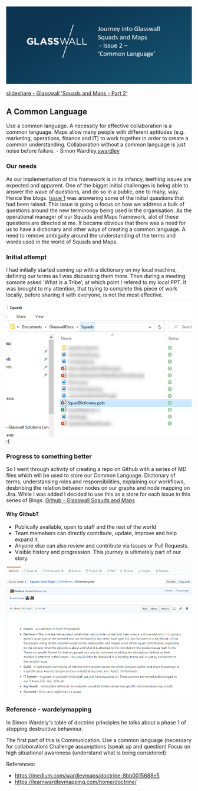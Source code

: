 ![image](Pictures/BlogIssue2.png)

[slideshare - Glasswall 'Squads and Maps - Part 2'](https://www.slideshare.net/LukeRobbertse/glasswall-squads-and-maps-pt2-217174456)

## A Common Language

Use a common language. A necessity for effective collaboration is a common language. Maps allow many people with different aptitudes (e.g. marketing, operations, finance and IT) to work together in order to create a common understanding. Collaboration without a common language is just noise before failure. - Simon Wardley,[swardley](https://medium.com/@swardley)

### Our needs
As our implementation of this framework is in its infancy, teething issues are expected and apparent. One of the bigget initial challenges is being able to answer the wave of questions, and do so in a public, one to many, way. Hence the blogs. [Issue 1](https://medium.com/glasswall-engineering/glasswall-squads-and-maps-issue-1-questions-a5056b8c37c9) was answering some of the initial questions that had been raised. This issue is going o focus on how we address a bulk of questions around the new terminoogy being used in the organisation. As the operational manager of our Squads and Maps framework, alot of these questions are directed at me. It became obvious that there was a need for us to have a dictionary and other ways of creating a common language. A need to remove ambiguity around the understanding of the terms and words used in the world of Squads and Maps.

### Initial attempt
I had initially started coming up with a dictionary on my local machine, defining our terms as I was discussing them more. Then during a meeting somone asked 'What is a Tribe', at which point I refered to my local PPT. It was brought to my attention, that trying to complete this piece of work locally, before sharing it with everyone, is not the most effective. 

![image](Pictures/SquadDictionaryPPT.png)
:(

### Progress to something better
So I went through activity of creating a repo on Github with a series of MD files which will be used to store our Common Language.
Dictionary of terms, understansing roles and responsibilities, explaining our workflows, desbribing the relation between nodes on our graphs and node mapping on Jira. While I was added I decided to use this as a store for each issue in this series of Blogs.
[Github - Glasswall Sqauds and Maps](https://github.com/filetrust/Squads-And-Maps)

#### Why Github?
- Publically available, open to staff and the rest of the world
- Team memebers can directly contribute, update, improve and help expand it.
- Anyone else can also review and contribute via Issues or Pull Requests.
- Visible history and progression. This journey is ultimately part of our story.

![image](Pictures/Dictionary.png)

### Reference - wardelymapping

In Simon Wardely's table of doctrine principles he talks about a phase 1 of stopping destructive behaviour.

The first part of this is Communication.
Use a common language (necessary for collaboration)
Challenge assumptions (speak up and question)
Focus on high situational awareness (understand what is being considered)

References:
- https://medium.com/wardleymaps/doctrine-8bb0015688e5
- https://learnwardleymapping.com/home/doctrine/
